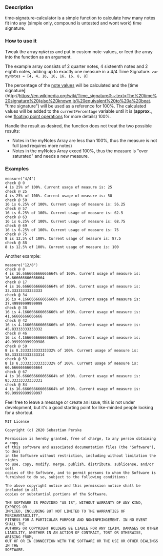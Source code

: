 ### Description

time-signature-calculator is a simple function to calculate how many notes fit into any (simple only, compound is untested and wont work) time signature.

### How to use it

Tweak the array `myNotes` and put in custom note-values, or feed the array into the function as an argument.

The example array consists of 2 quarter notes, 4 sixteenth notes and 2 eighth notes, adding up to exactly one measure in a 4/4 Time Signature.
`var myNotes = [4, 4, 16, 16, 16, 16, 8, 8]`

The percentage of the [note values](https://en.wikipedia.org/wiki/Note_value "note values") will be calculated and the [time signature](http://https://en.wikipedia.org/wiki/Time_signature#:~:text=The%20time%20signature%20(also%20known,is%20equivalent%20to%20a%20beat. "time signature") will be used as a reference for 100%. The calculated values will be added to the `currentPercentage` variable until it is (**approx**., see [floating point operations](https://stackoverflow.com/a/16082201 "floating point operations") for more details) 100%.

Handle the result as desired, the function does not treat the two possible results:

- Notes in the myNotes Array are less than 100%, thus the measure is not full (and requires more notes)
- Notes in the myNotes Array exeed 100%, thus the measure is "over saturated" and needs a new measure.


### Examples

    measure("4/4")
    check @ 0
    4 is 25% of 100%. Current usage of measure is: 25
    check @ 25
    4 is 25% of 100%. Current usage of measure is: 50
    check @ 50
    16 is 6.25% of 100%. Current usage of measure is: 56.25
    check @ 57
    16 is 6.25% of 100%. Current usage of measure is: 62.5
    check @ 63
    16 is 6.25% of 100%. Current usage of measure is: 68.75
    check @ 69
    16 is 6.25% of 100%. Current usage of measure is: 75
    check @ 75
    8 is 12.5% of 100%. Current usage of measure is: 87.5
    check @ 88
    8 is 12.5% of 100%. Current usage of measure is: 100

Another example:

    measure("12/8")
    check @ 0
    4 is 16.666666666666664% of 100%. Current usage of measure is: 16.666666666666664
    check @ 17
    4 is 16.666666666666664% of 100%. Current usage of measure is: 33.33333333333333
    check @ 34
    16 is 4.166666666666666% of 100%. Current usage of measure is: 37.49999999999999
    check @ 38
    16 is 4.166666666666666% of 100%. Current usage of measure is: 41.66666666666666
    check @ 42
    16 is 4.166666666666666% of 100%. Current usage of measure is: 45.83333333333332
    check @ 46
    16 is 4.166666666666666% of 100%. Current usage of measure is: 49.999999999999986
    check @ 50
    8 is 8.333333333333332% of 100%. Current usage of measure is: 58.333333333333314
    check @ 59
    8 is 8.333333333333332% of 100%. Current usage of measure is: 66.66666666666664
    check @ 67
    4 is 16.666666666666664% of 100%. Current usage of measure is: 83.33333333333331
    check @ 84
    4 is 16.666666666666664% of 100%. Current usage of measure is: 99.99999999999997



Feel free to leave a message or create an issue, this is not under development, but it's a good starting point for like-minded people looking for a shortcut.

    MIT License
    
    Copyright (c) 2020 Sebastian Perske
    
    Permission is hereby granted, free of charge, to any person obtaining a copy
    of this software and associated documentation files (the "Software"), to deal
    in the Software without restriction, including without limitation the rights
    to use, copy, modify, merge, publish, distribute, sublicense, and/or sell
    copies of the Software, and to permit persons to whom the Software is
    furnished to do so, subject to the following conditions:
    
    The above copyright notice and this permission notice shall be included in all
    copies or substantial portions of the Software.
    
    THE SOFTWARE IS PROVIDED "AS IS", WITHOUT WARRANTY OF ANY KIND, EXPRESS OR
    IMPLIED, INCLUDING BUT NOT LIMITED TO THE WARRANTIES OF MERCHANTABILITY,
    FITNESS FOR A PARTICULAR PURPOSE AND NONINFRINGEMENT. IN NO EVENT SHALL THE
    AUTHORS OR COPYRIGHT HOLDERS BE LIABLE FOR ANY CLAIM, DAMAGES OR OTHER
    LIABILITY, WHETHER IN AN ACTION OF CONTRACT, TORT OR OTHERWISE, ARISING FROM,
    OUT OF OR IN CONNECTION WITH THE SOFTWARE OR THE USE OR OTHER DEALINGS IN THE
    SOFTWARE.
